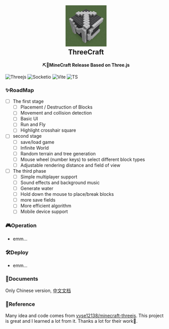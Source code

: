 
<h2 align="center">
<img src="./doc/img/logo.png" width="128" height="128"/>
<br/>ThreeCraft
</h2>

<p align="center"><strong>⛏🧱MineCraft Release Based on Three.js</strong></p>

![Threejs](https://img.shields.io/badge/Three\.js-000000?style=flat-square&logo=Three.js&logoColor=white) ![Socketio](https://img.shields.io/badge/Socket\.io-010101?style=flat-square&logo=Socket.io&logoColor=white) ![Vite](https://img.shields.io/badge/Vite-646CFF?style=flat-square&logo=Vite&logoColor=white) ![TS](https://img.shields.io/badge/TypeScript-3178C6?style=flat-square&logo=TypeScript&logoColor=white)



### ✨RoadMap

- [ ] The first stage
   - [ ] Placement / Destruction of Blocks
   - [ ] Movement and collision detection
   - [ ] Basic UI
   - [ ] Run and Fly
   - [ ] Highlight crosshair square
- [ ] second stage
   - [ ] save/load game
   - [ ] Infinite World
   - [ ] Random terrain and tree generation
   - [ ] Mouse wheel (number keys) to select different block types
   - [ ] Adjustable rendering distance and field of view
- [ ] The third phase
   - [ ] Simple multiplayer support
   - [ ] Sound effects and background music
   - [ ] Generate water
   - [ ] Hold down the mouse to place/break blocks
   - [ ] more save fields
   - [ ] More efficient algorithm
   - [ ] Mobile device support

### 🎮️Operation

- emm...

### 🛠️Deploy

- emm...

### 📃Documents

Only Chinese version, [中文文档](./README-CN.md)

### 🥰Reference

Many idea and code comes from [vyse12138/minecraft-threejs](https://github.com/vyse12138/minecraft-threejs). This project is great and I learned a lot from it. Thanks a lot for their work🌹.
